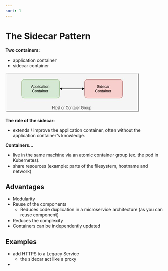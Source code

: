 ```yaml
---
sort: 1
---
```


#  The Sidecar Pattern

**Two containers:**
- application container
- sidecar container

![sidecar](./sidecar.jpg)


**The role of the sidecar:**
- extends / improve the application container, often without the application container’s knowledge.

**Containers...**
- live in the same machine via an atomic container group (ex. the pod in Kubernetes).
- share resources (example: parts of the filesystem, hostname and network)

## Advantages

- Modularity
- Reuse of the components
  - Reduces code duplication in a microservice architecture (as you can reuse component)
- Reduces the complexity
- Containers can be independently updated


## Examples

- add HTTPS to a Legacy Service
  - the sidecar act like a proxy
-